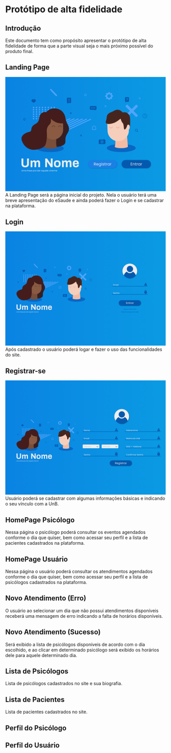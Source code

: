 # Protótipo de alta fidelidade

## Introdução

Este documento tem como propósito apresentar o protótipo de alta fidelidade de forma que a parte visual seja o mais próximo possível do produto final.

## Landing Page

[![Landing.png](img/Landing.png)](img/Landing.png)
A Landing Page será a página inicial do projeto. Nela o usuário terá uma breve apresentação do eSaude e ainda poderá fazer o Login e se cadastrar na plataforma.

## Login

[![Login.png](img/login.png)](img/login.png)
Após cadastrado o usuário poderá logar e fazer o uso das funcionalidades do site.

## Registrar-se

[![Registrar-se.png](img/Registrar-se.png)](img/Registrar-se.png)
Usuário poderá se cadastrar com algumas informações básicas e indicando o seu vínculo com a UnB.

## HomePage Psicólogo

Nessa página o psicólogo poderá consultar os eventos agendados conforme o dia que quiser, bem como acessar seu perfil e a lista de pacientes cadastrados na plataforma.

## HomePage Usuário

Nessa página o usuário poderá consultar os atendimentos agendados conforme o dia que quiser, bem como acessar seu perfil e a lista de psicólogos cadastrados na plataforma.

## Novo Atendimento (Erro)

O usuário ao selecionar um dia que não possui atendimentos disponíveis receberá uma mensagem de erro indicando a falta de horários disponíveis.

## Novo Atendimento (Sucesso)

Será exibido a lista de psicólogos disponíveis de acordo com o dia escolhido, e ao clicar em determinado psicólogo será exibido os horários dele para aquele determinado dia.

## Lista de Psicólogos

Lista de psicólogos cadastrados no site e sua biografia.

## Lista de Pacientes

Lista de pacientes cadastrados no site.

## Perfil do Psicólogo



## Perfil do Usuário

